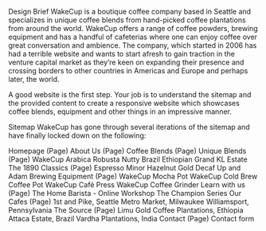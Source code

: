 Design Brief
WakeCup is a boutique coffee company based in Seattle and specializes in unique coffee blends from hand-picked coffee plantations from around the world. WakeCup offers a range of coffee powders, brewing equipment and has a handful of cafeterias where one can enjoy coffee over great conversation and ambience. The company, which started in 2006 has had a terrible website and wants to start afresh to gain traction in the venture capital market as they’re keen on expanding their presence and crossing borders to other countries in Americas and Europe and perhaps later, the world. 
 
A good website is the first step. Your job is to understand the sitemap and the provided content to create a responsive website which showcases coffee blends, equipment and other things in an impressive manner.
 
Sitemap
WakeCup has gone through several iterations of the sitemap and have finally locked down on the following:
 
Homepage (Page)
About Us (Page)
Coffee Blends (Page)
Unique Blends (Page)
WakeCup Arabica
Robusta
Nutty Brazil
Ethiopian Grand
KL Estate
The 1890
Classics (Page)
Espresso Minor
Hazelnut Gold
Decaf 
Up and Adam
Brewing Equipment (Page)
WakeCup Mocha Pot
WakeCup Cold Brew Coffee Pot
WakeCup Café Press
WakeCup Coffee Grinder
Learn with us (Page)
The Home Barista - Online Workshop
The Champion Series
Our Cafes (Page)
1st and Pike, Seattle
Metro Market, Milwaukee
Williamsport, Pennsylvania
The Source (Page)
Limu Gold Coffee Plantations, Ethiopia
Attaca Estate, Brazil
Vardha Plantations, India
Contact (Page)
Contact form 